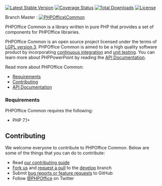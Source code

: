 [![Latest Stable Version](https://poser.pugx.org/phpoffice/common/v)](https://packagist.org/packages/phpoffice/common)
[![Coverage Status](https://coveralls.io/repos/github/PHPOffice/Common/badge.svg?branch=master)](https://coveralls.io/github/PHPOffice/Common?branch=master)
[![Total Downloads](https://poser.pugx.org/phpoffice/common/downloads)](https://packagist.org/packages/phpoffice/common)
[![License](https://poser.pugx.org/phpoffice/common/license)](https://packagist.org/packages/phpoffice/common)

Branch Master : [![PHPOffice\Common](https://github.com/PHPOffice/Common/actions/workflows/php.yml/badge.svg?branch=master)](https://github.com/PHPOffice/Common/actions/workflows/php.yml)

PHPOffice Common is a library written in pure PHP that provides a set of components for PHPOffice librairies. 

PHPOffice Common is an open source project licensed under the terms of [LGPL version 3](https://github.com/PHPOffice/Common/blob/develop/COPYING.LESSER). PHPOffice Common is aimed to be a high quality software product by incorporating [continuous integration](https://travis-ci.org/PHPOffice/Common) and [unit testing](http://phpoffice.github.io/Common/coverage/develop/). You can learn more about PHPPowerPoint by reading the [API Documentation](http://phpoffice.github.io/Common/docs/develop/).

Read more about PHPOffice Common:

- [Requirements](#requirements)
- [Contributing](#contributing)
- [API Documentation](http://phpoffice.github.io/Common/docs/master/)

### Requirements

PHPOffice Common requires the following:

- PHP 7.1+

## Contributing

We welcome everyone to contribute to PHPOffice Common. Below are some of the things that you can do to contribute:

- Read [our contributing guide](https://github.com/PHPOffice/Common/blob/master/CONTRIBUTING.md)
- [Fork us](https://github.com/PHPOffice/Common/fork) and [request a pull](https://github.com/PHPOffice/Common/pulls) to the [develop](https://github.com/PHPOffice/Common/tree/develop) branch
- Submit [bug reports or feature requests](https://github.com/PHPOffice/Common/issues) to GitHub
- Follow [@PHPOffice](https://twitter.com/PHPOffice) on Twitter
